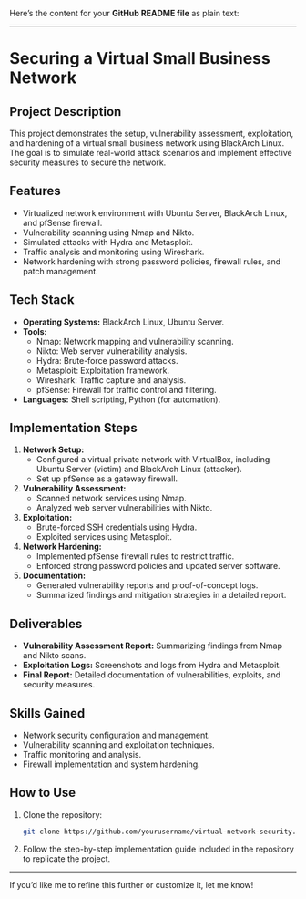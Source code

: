Here’s the content for your **GitHub README file** as plain text:

---

# Securing a Virtual Small Business Network

## **Project Description**
This project demonstrates the setup, vulnerability assessment, exploitation, and hardening of a virtual small business network using BlackArch Linux. The goal is to simulate real-world attack scenarios and implement effective security measures to secure the network.

## **Features**
- Virtualized network environment with Ubuntu Server, BlackArch Linux, and pfSense firewall.
- Vulnerability scanning using Nmap and Nikto.
- Simulated attacks with Hydra and Metasploit.
- Traffic analysis and monitoring using Wireshark.
- Network hardening with strong password policies, firewall rules, and patch management.

## **Tech Stack**
- **Operating Systems:** BlackArch Linux, Ubuntu Server.
- **Tools:** 
  - Nmap: Network mapping and vulnerability scanning.
  - Nikto: Web server vulnerability analysis.
  - Hydra: Brute-force password attacks.
  - Metasploit: Exploitation framework.
  - Wireshark: Traffic capture and analysis.
  - pfSense: Firewall for traffic control and filtering.
- **Languages:** Shell scripting, Python (for automation).

## **Implementation Steps**
1. **Network Setup:**
   - Configured a virtual private network with VirtualBox, including Ubuntu Server (victim) and BlackArch Linux (attacker).
   - Set up pfSense as a gateway firewall.
2. **Vulnerability Assessment:**
   - Scanned network services using Nmap.
   - Analyzed web server vulnerabilities with Nikto.
3. **Exploitation:**
   - Brute-forced SSH credentials using Hydra.
   - Exploited services using Metasploit.
4. **Network Hardening:**
   - Implemented pfSense firewall rules to restrict traffic.
   - Enforced strong password policies and updated server software.
5. **Documentation:**
   - Generated vulnerability reports and proof-of-concept logs.
   - Summarized findings and mitigation strategies in a detailed report.

## **Deliverables**
- **Vulnerability Assessment Report:** Summarizing findings from Nmap and Nikto scans.
- **Exploitation Logs:** Screenshots and logs from Hydra and Metasploit.
- **Final Report:** Detailed documentation of vulnerabilities, exploits, and security measures.

## **Skills Gained**
- Network security configuration and management.
- Vulnerability scanning and exploitation techniques.
- Traffic monitoring and analysis.
- Firewall implementation and system hardening.

## **How to Use**
1. Clone the repository:
   ```bash
   git clone https://github.com/yourusername/virtual-network-security.git
   ```
2. Follow the step-by-step implementation guide included in the repository to replicate the project.

---

If you’d like me to refine this further or customize it, let me know!
